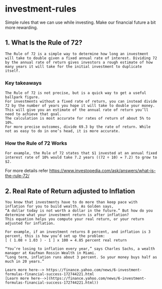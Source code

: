 # investment-rules
Simple rules that we can use while investing. Make our financial future a bit more rewarding.


## 1. What Is the Rule of 72?
    The Rule of 72 is a simple way to determine how long an investment will take to double given a fixed annual rate of interest. Dividing 72 by the annual rate of return gives investors a rough estimate of how many years it will take for the initial investment to duplicate itself.

### Key takeaways
    The Rule of 72 is not precise, but is a quick way to get a useful ballpark figure.
    For investments without a fixed rate of return, you can instead divide 72 by the number of years you hope it will take to double your money. This will give you an estimate of the annual rate of return you’ll need to achieve that goal.
    The calculation is most accurate for rates of return of about 5% to 10%.
    For more precise outcomes, divide 69.3 by the rate of return. While not as easy to do in one’s head, it is more accurate.

### How the Rule of 72 Works
    For example, the Rule of 72 states that $1 invested at an annual fixed interest rate of 10% would take 7.2 years ((72 ÷ 10) = 7.2) to grow to $2.

For more details refer https://www.investopedia.com/ask/answers/what-is-the-rule-72/

## 2. Real Rate of Return adjusted to Inflation
    You know that investments have to do more than keep pace with inflation for you to build wealth. As Golden says,
    “A dollar today is not worth a dollar in the future.” But how do you determine what your investment return is after inflation?
    This equation helps you compute your real return, or your return adjusted for inflation.

    For example, if an investment returns 8 percent, and inflation is 3 percent, this is how you’d set up the problem:
    [ ( 1.08 ÷ 1.03 ) - 1 ] x 100 = 4.85 percent real return
   
    “You’re losing to inflation every year,” says Charles Sachs, a wealth manager at Kaufman Rossin Wealth in Miami.
    “Long term, inflation runs about 3 percent. So your money buys half as much in 20 years.”

    Learn more here--> https://finance.yahoo.com/news/6-investment-formulas-financial-success-172744221.html
    [Learn more here-->](https://finance.yahoo.com/news/6-investment-formulas-financial-success-172744221.html))
